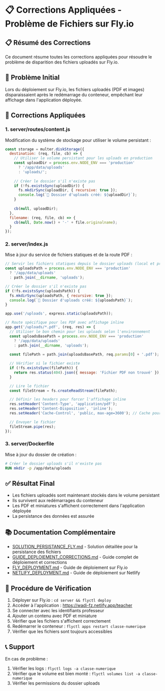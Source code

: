 # 📋 Corrections Appliquées - Problème de Fichiers sur Fly.io

## 📋 Résumé des Corrections

Ce document résume toutes les corrections appliquées pour résoudre le problème de disparition des fichiers uploadés sur Fly.io.

## 🎯 Problème Initial

Lors du déploiement sur Fly.io, les fichiers uploadés (PDF et images) disparaissaient après le redémarrage du conteneur, empêchant leur affichage dans l'application déployée.

## 🔧 Corrections Appliquées

### 1. server/routes/content.js

Modification du système de stockage pour utiliser le volume persistant :

```javascript
const storage = multer.diskStorage({
  destination: (req, file, cb) => {
    // Utiliser le volume persistant pour les uploads en production
    const uploadDir = process.env.NODE_ENV === 'production' 
      ? '/app/data/uploads' 
      : 'uploads/';
    
    // Créer le dossier s'il n'existe pas
    if (!fs.existsSync(uploadDir)) {
      fs.mkdirSync(uploadDir, { recursive: true });
      console.log(`📁 Dossier d'uploads créé: ${uploadDir}`);
    }
    
    cb(null, uploadDir);
  },
  filename: (req, file, cb) => {
    cb(null, Date.now() + '-' + file.originalname);
  }
});
```

### 2. server/index.js

Mise à jour du service de fichiers statiques et de la route PDF :

```javascript
// Servir les fichiers statiques depuis le dossier uploads (local et production)
const uploadsPath = process.env.NODE_ENV === 'production' 
  ? '/app/data/uploads' 
  : path.join(__dirname, 'uploads');

// Créer le dossier s'il n'existe pas
if (!fs.existsSync(uploadsPath)) {
  fs.mkdirSync(uploadsPath, { recursive: true });
  console.log(`📁 Dossier d'uploads créé: ${uploadsPath}`);
}

app.use('/uploads', express.static(uploadsPath));

// Route spécifique pour les PDF avec affichage inline
app.get('/uploads/*.pdf', (req, res) => {
  // Utiliser le bon chemin pour les uploads selon l'environnement
  const uploadsBasePath = process.env.NODE_ENV === 'production' 
    ? '/app/data/uploads' 
    : path.join(__dirname, 'uploads');
    
  const filePath = path.join(uploadsBasePath, req.params[0] + '.pdf');

  // Vérifier si le fichier existe
  if (!fs.existsSync(filePath)) {
    return res.status(404).json({ message: 'Fichier PDF non trouvé' });
  }

  // Lire le fichier
  const fileStream = fs.createReadStream(filePath);

  // Définir les headers pour forcer l'affichage inline
  res.setHeader('Content-Type', 'application/pdf');
  res.setHeader('Content-Disposition', 'inline');
  res.setHeader('Cache-Control', 'public, max-age=3600'); // Cache pour 1 heure

  // Envoyer le fichier
  fileStream.pipe(res);
});
```

### 3. server/Dockerfile

Mise à jour du dossier de création :

```dockerfile
# Créer le dossier uploads s'il n'existe pas
RUN mkdir -p /app/data/uploads
```

## ✅ Résultat Final

- Les fichiers uploadés sont maintenant stockés dans le volume persistant
- Ils survivent aux redémarrages du conteneur
- Les PDF et miniatures s'affichent correctement dans l'application déployée
- La persistance des données est assurée

## 📚 Documentation Complémentaire

- [SOLUTION_PERSISTANCE_FLY.md](SOLUTION_PERSISTANCE_FLY.md) - Solution détaillée pour la persistance des fichiers
- [GUIDE_DEPLOIEMENT_CORRECTIONS.md](GUIDE_DEPLOIEMENT_CORRECTIONS.md) - Guide complet de déploiement et corrections
- [FLY_DEPLOYMENT.md](FLY_DEPLOYMENT.md) - Guide de déploiement sur Fly.io
- [NETLIFY_DEPLOYMENT.md](NETLIFY_DEPLOYMENT.md) - Guide de déploiement sur Netlify

## 🧪 Procédure de Vérification

1. Déployer sur Fly.io : `cd server && flyctl deploy`
2. Accéder à l'application : https://wadi-fz.netlify.app/teacher
3. Se connecter avec les identifiants professeur
4. Ajouter un contenu avec PDF et miniature
5. Vérifier que les fichiers s'affichent correctement
6. Redémarrer le conteneur : `flyctl apps restart classe-numerique`
7. Vérifier que les fichiers sont toujours accessibles

## 📞 Support

En cas de problème :
1. Vérifier les logs : `flyctl logs -a classe-numerique`
2. Vérifier que le volume est bien monté : `flyctl volumes list -a classe-numerique`
3. Vérifier les permissions du dossier uploads